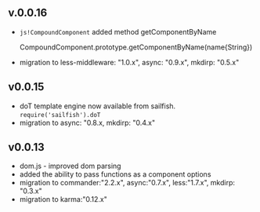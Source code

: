## v.0.0.16
* `js!CompoundComponent` added method getComponentByName

    CompoundComponent.prototype.getComponentByName(name{String})
    
* migration to less-middleware: "1.0.x", async: "0.9.x", mkdirp: "0.5.x"

## v0.0.15
* doT template engine now available from sailfish. `require('sailfish').doT`
* migration to async: "0.8.x, mkdirp: "0.4.x"

## v0.0.13
* dom.js - improved dom parsing
* added the ability to pass functions as a component options
* migration to commander:"2.2.x", async:"0.7.x", less:"1.7.x", mkdirp: "0.3.x"
* migration to karma:"0.12.x"